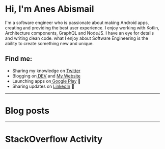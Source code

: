 # Hi, I'm Anes Abismail

I'm a software engineer who is passionate about making Android apps, creating and providing the best user experience. I enjoy working with Kotlin, Architecture components, GraphQL and NodeJS. I have an eye for details and writing clean code. what I enjoy about Software Engineering is the ability to create something new and unique.

## Find me:
- Sharing my knowledge on <a href="https://twitter.com/anesabml"> Twitter</a> 
- Blogging on<a href="https://dev.to/anesabml"> DEV</a> and <a href="https://anesabml.github.io"> My Website</a> 
- Launching apps on<a href="https://play.google.com/store/apps/developer?id=AnesAbml"> Google Play</a> 🏓
- Sharing updates on <a href="https://www.linkedin.com/in/anes-abismail-291aaa16a/">LinkedIn</a> 💼

---

# Blog posts
<!-- BLOG-POST-LIST:START -->
<!-- BLOG-POST-LIST:END -->

---

# StackOverflow Activity
<!-- STACKOVERFLOW:START -->
<!-- STACKOVERFLOW:END -->
